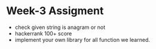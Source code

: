 # Week-3 Assigment 
- check given string is anagram or not
- hackerrank 100+ score 
- implement your own library for all function we learned.
